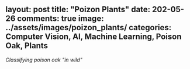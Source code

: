 layout: post
title:  "Poizon Plants"
date:   202-05-26
comments: true
image: ../assets/images/poizon_plants/
categories: Computer Vision, AI, Machine Learning, Poison Oak, Plants
---
*Classifying poison oak "in wild"*